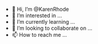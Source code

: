 - 👋 Hi, I’m @KarenRhode
- 👀 I’m interested in ...
- 🌱 I’m currently learning ...
- 💞️ I’m looking to collaborate on ...
- 📫 How to reach me ...

<!---
KarenRhode/KarenRhode is a ✨ special ✨ repository because its `README.md` (this file) appears on your GitHub profile.
You can click the Preview link to take a look at your changes.
--->

